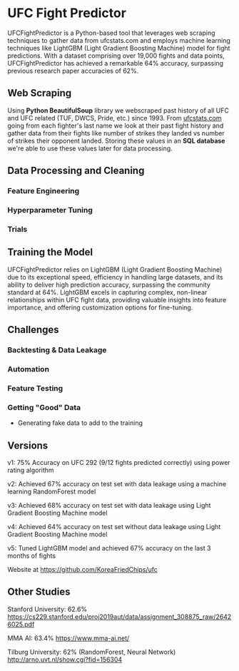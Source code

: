 # UFC Fight Predictor

UFCFightPredictor is a Python-based tool that leverages web scraping techniques to gather data from ufcstats.com and employs machine learning techniques like LightGBM (Light Gradient Boosting Machine) model for fight predictions. With a dataset comprising over 19,000 fights and data points, UFCFightPredictor has achieved a remarkable 64% accuracy, surpassing previous research paper accuracies of 62%.

## Web Scraping

Using **Python BeautifulSoup** library we webscraped past history of all UFC and UFC related (TUF, DWCS, Pride, etc.) since 1993. From [ufcstats.com](ufcstats.com) going from each fighter's last name we look at their past fight history and gather data from their fights like number of strikes they landed vs number of strikes their opponent landed. Storing these values in an **SQL database** we're able to use these values later for data processing.

## Data Processing and Cleaning

### Feature Engineering

### Hyperparameter Tuning

### Trials

## Training the Model

UFCFightPredictor relies on LightGBM (Light Gradient Boosting Machine) due to its exceptional speed, efficiency in handling large datasets, and its ability to deliver high prediction accuracy, surpassing the community standard at 64%. LightGBM excels in capturing complex, non-linear relationships within UFC fight data, providing valuable insights into feature importance, and offering customization options for fine-tuning.

## Challenges

### Backtesting & Data Leakage

### Automation

### Feature Testing

### Getting "Good" Data

- Generating fake data to add to the training

## Versions

v1:
75% Accuracy on UFC 292 (9/12 fights predicted correctly) using power rating algorithm

v2:
Achieved 67% accuracy on test set with data leakage using a machine learning RandomForest model

v3:
Achieved 68% accuracy on test set with data leakage using Light Gradient Boosting Machine model

v4:
Achieved 64% accuracy on test set without data leakage using Light Gradient Boosting Machine model

v5:
Tuned LightGBM model and achieved 67% accuracy on the last 3 months of fights

Website at https://github.com/KoreaFriedChips/ufc

## Other Studies

Stanford University: 62.6%
https://cs229.stanford.edu/proj2019aut/data/assignment_308875_raw/26426025.pdf

MMA AI: 63.4%
https://www.mma-ai.net/

Tilburg University: 62% (RandomForest, Neural Network)
http://arno.uvt.nl/show.cgi?fid=156304
